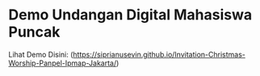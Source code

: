 # Demo Undangan Digital Mahasiswa Puncak
Lihat Demo Disini: (https://siprianusevin.github.io/Invitation-Christmas-Worship-Panpel-Ipmap-Jakarta/)
